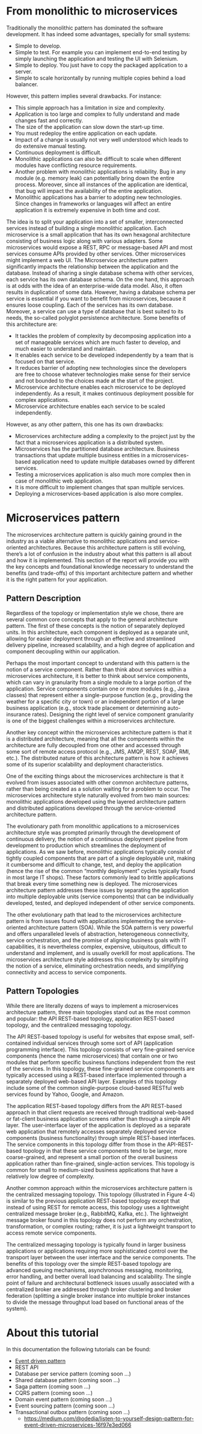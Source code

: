 # From monolithic to microservices
Traditionally the monolithic pattern has dominated the software development. It has indeed some advantages, specially for small systems:
- Simple to develop.
- Simple to test. For example you can implement end-to-end testing by simply launching the application and testing the UI with Selenium.
- Simple to deploy. You just have to copy the packaged application to a server.
- Simple to scale horizontally by running multiple copies behind a load balancer.

However, this pattern implies several drawbacks. For instance:
- This simple approach has a limitation in size and complexity.
- Application is too large and complex to fully understand and made changes fast and correctly.
- The size of the application can slow down the start-up time.
- You must redeploy the entire application on each update.
- Impact of a change is usually not very well understood which leads to do extensive manual testing.
- Continuous deployment is difficult.
- Monolithic applications can also be difficult to scale when different modules have conflicting resource requirements.
- Another problem with monolithic applications is reliability. Bug in any module (e.g. memory leak) can potentially bring down the entire process. Moreover, since all instances of the application are identical, that bug will impact the availability of the entire application.
- Monolithic applications has a barrier to adopting new technologies. Since changes in frameworks or languages will affect an entire application it is extremely expensive in both time and cost.

The idea is to split your application into a set of smaller, interconnected services instead of building a single monolithic application. Each microservice is a small application that has its own hexagonal architecture consisting of business logic along with various adapters. Some microservices would expose a REST, RPC or message-based API and most services consume APIs provided by other services. Other microservices might implement a web UI. The Microservice architecture pattern significantly impacts the relationship between the application and the database. Instead of sharing a single database schema with other services, each service has its own database schema. On the one hand, this approach is at odds with the idea of an enterprise-wide data model. Also, it often results in duplication of some data. However, having a database schema per service is essential if you want to benefit from microservices, because it ensures loose coupling. Each of the services has its own database. Moreover, a service can use a type of database that is best suited to its needs, the so-called polyglot persistence architecture. Some benefits of this architecture are:
- It tackles the problem of complexity by decomposing application into a set of manageable services which are much faster to develop, and much easier to understand and maintain.
- It enables each service to be developed independently by a team that is focused on that service.
- It reduces barrier of adopting new technologies since the developers are free to choose whatever technologies make sense for their service and not bounded to the choices made at the start of the project.
- Microservice architecture enables each microservice to be deployed independently. As a result, it makes continuous deployment possible for complex applications.
- Microservice architecture enables each service to be scaled independently.

However, as any other pattern, this one has its own drawbacks:
- Microservices architecture adding a complexity to the project just by the fact that a microservices application is a distributed system.
- Microservices has the partitioned database architecture. Business transactions that update multiple business entities in a microservices-based application need to update multiple databases owned by different services.
- Testing a microservices application is also much more complex then in case of monolithic web application.
- It is more difficult to implement changes that span multiple services.
- Deploying a microservices-based application is also more complex.

# Microservices pattern
The microservices architecture pattern is quickly gaining ground in the industry as a viable alternative to monolithic applications and service-oriented architectures. Because this architecture pattern is still evolving, there’s a lot of confusion in the industry about what this pattern is all about and how it is implemented. This section of the report will provide you with the key concepts and foundational knowledge necessary to understand the benefits (and trade-offs) of this important architecture pattern and whether it is the right pattern for your application. 

## Pattern Description
Regardless of the topology or implementation style we chose, there are several common core concepts that apply to the general architecture pattern. The first of these concepts is the notion of separately deployed units. In this architecture, each component is deployed as a separate unit, allowing for easier deployment through an effective and streamlined delivery pipeline, increased scalability, and a high degree of application and component decoupling within our application. 

Perhaps the most important concept to understand with this pattern is the notion of a service component. Rather than think about services within a microservices architecture, it is better to think about service components, which can vary in granularity from a single module to a large portion of the application. Service components contain one or more modules (e.g., Java classes) that represent either a single-purpose function (e.g., providing the weather for a specific city or town) or an independent portion of a large business application (e.g., stock trade placement or determining auto-insurance rates). Designing the right level of service component granularity is one of the biggest challenges within a microservices architecture.

Another key concept within the microservices architecture pattern is that it is a distributed architecture, meaning that all the components within the architecture are fully decoupled from one other and accessed through some sort of remote access protocol (e.g., JMS, AMQP, REST, SOAP, RMI, etc.). The distributed nature of this architecture pattern is how it achieves some of its superior scalability and deployment characteristics. 

One of the exciting things about the microservices architecture is that it evolved from issues associated with other common architecture patterns, rather than being created as a solution waiting for a problem to occur. The microservices architecture style naturally evolved from two main sources: monolithic applications developed using the layered architecture pattern and distributed applications developed through the service-oriented architecture pattern. 

The evolutionary path from monolithic applications to a microservices architecture style was prompted primarily through the development of continuous delivery, the notion of a continuous deployment pipeline from development to production which streamlines the deployment of applications. As we saw before, monolithic applications typically consist of tightly coupled components that are part of a single deployable unit, making it cumbersome and difficult to change, test, and deploy the application (hence the rise of the common “monthly deployment” cycles typically found in most large IT shops). These factors commonly lead to brittle applications that break every time something new is deployed. The microservices architecture pattern addresses these issues by separating the application into multiple deployable units (service components) that can be individually developed, tested, and deployed independent of other service components.

The other evolutionary path that lead to the microservices architecture pattern is from issues found with applications implementing the service-oriented architecture pattern (SOA). While the SOA pattern is very powerful and offers unparalleled levels of abstraction, heterogeneous connectivity, service orchestration, and the promise of aligning business goals with IT capabilities, it is nevertheless complex, expensive, ubiquitous, difficult to understand and implement, and is usually overkill for most applications. The microservices architecture style addresses this complexity by simplifying the notion of a service, eliminating orchestration needs, and simplifying connectivity and access to service components.

## Pattern Topologies
While there are literally dozens of ways to implement a microservices architecture pattern, three main topologies stand out as the most common and popular: the API REST-based topology, application REST-based topology, and the centralized messaging topology. 

The API REST-based topology is useful for websites that expose small, self-contained individual services through some sort of API (application programming interface). This topology consists of very fine-grained service components (hence the name microservices) that contain one or two modules that perform specific business functions independent from the rest of the services. In this topology, these fine-grained service components are typically accessed using a REST-based interface implemented through a separately deployed web-based API layer. Examples of this topology include some of the common single-purpose cloud-based RESTful web services found by Yahoo, Google, and Amazon.

The application REST-based topology differs from the API REST-based approach in that client requests are received through traditional web-based or fat-client business application screens rather than through a simple API layer. The user-interface layer of the application is deployed as a separate web application that remotely accesses separately deployed service components (business functionality) through simple REST-based interfaces. The service components in this topology differ from those in the API-REST-based topology in that these service components tend to be larger, more coarse-grained, and represent a small portion of the overall business application rather than fine-grained, single-action services. This topology is common for small to medium-sized business applications that have a relatively low degree of complexity.

Another common approach within the microservices architecture pattern is the centralized messaging topology. This topology (illustrated in Figure 4-4) is similar to the previous application REST-based topology except that instead of using REST for remote access, this topology uses a lightweight centralized message broker (e.g., RabbitMQ, Kafka, etc.). The lightweight message broker found in this topology does not perform any orchestration, transformation, or complex routing; rather, it is just a lightweight transport to access remote service components.

The centralized messaging topology is typically found in larger business applications or applications requiring more sophisticated control over the transport layer between the user interface and the service components. The benefits of this topology over the simple REST-based topology are advanced queuing mechanisms, asynchronous messaging, monitoring, error handling, and better overall load balancing and scalability. The single point of failure and architectural bottleneck issues usually associated with a centralized broker are addressed through broker clustering and broker federation (splitting a single broker instance into multiple broker instances to divide the message throughput load based on functional areas of the system).

# About this tutorial
In this documentation the following tutorials can be found:
 - [Event driven pattern](https://github.com/ManuMyGit/CodingTutorials/tree/main/microservices/eventdriven)
 - REST API
 - Database per service pattern (coming soon ...)
 - Shared database pattern (coming soon ...)
 - Saga pattern (coming soon ...)
 - CQRS pattern (coming soon ...)
 - Domain event pattern (coming soon ...)
 - Event sourcing pattern (coming soon ...)
 - Transactional outbox pattern  (coming soon ...)
   - https://medium.com/@odedia/listen-to-yourself-design-pattern-for-event-driven-microservices-16f97e3ed066
 